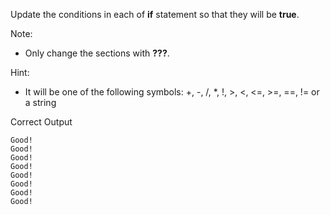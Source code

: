 Update the conditions in each of **if** statement so that they will be **true**. 

Note:

- Only change the sections with **???**.

Hint: 

- It will be one of the following symbols: +, -, /, *, !, >, <, <=, >=, ==, != or a string 

Correct Output

```
Good!
Good!
Good!
Good!
Good!
Good!
Good!
Good!
```